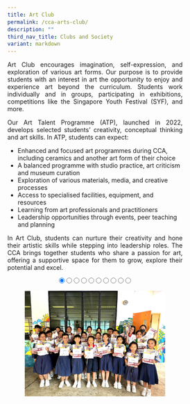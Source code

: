 ```yaml
---
title: Art Club
permalink: /cca-arts-club/
description: ""
third_nav_title: Clubs and Society
variant: markdown
---
```

<style>
* {
  margin: 0;
  padding: 0;
  box-sizing: border-box;
}

.slideshow-container {
  width: 100%;
  max-width: 700px;
  margin: auto;
  overflow: hidden;
  position: relative;
	text-align:center;
}

.slides {
  display: flex;
  transition: transform 0.5s ease; /* Smooth transition for sliding */
  width: 1000%; /* Adjust this to match the number of slides */
}

.slide {
  width: 10%; /* Each slide takes up 10% of the container (for 10 slides) */
  height: auto;
}

.slide img {
  width: 100%;
  height: auto;
  object-fit: cover;
  cursor: pointer; /* Make the images clickable */
}

/* Control the slide transition when the radio buttons are selected */
#slide1:checked ~ .slides {
  transform: translateX(0);
}

#slide2:checked ~ .slides {
  transform: translateX(-10%); /* Move to the second slide */
}

#slide3:checked ~ .slides {
  transform: translateX(-20%); /* Move to the third slide */
}

#slide4:checked ~ .slides {
  transform: translateX(-30%); /* Move to the fourth slide */
}

#slide5:checked ~ .slides {
  transform: translateX(-40%); /* Move to the fifth slide */
}

#slide6:checked ~ .slides {
  transform: translateX(-50%); /* Move to the sixth slide */
}

#slide7:checked ~ .slides {
transform: translateX(-60%); /* Move to the seventh slide */
}

#slide8:checked ~ .slides {
  transform: translateX(-70%); /* Move to the eighth slide */
}

#slide9:checked ~ .slides {
  transform: translateX(-80%); /* Move to the ninth slide */
}

#slide10:checked ~ .slides {
  transform: translateX(-90%); /* Move to the tenth slide */
}

/* Mobile Devices (up to 600px) */
@media (max-width: 600px) {
  .slide img {
    width: 100%;
    height: auto;
  }
}

/* Tablet devices (600px to 768px) */
@media (max-width: 768px) {
  .slide img {
    width: 100%;
    height: auto;
  }
}

/* Desktop devices (769px and above) */
@media (min-width: 769px) {
.slide img {
width: 80%;
height: auto;
}
}
</style>

<p style="text-align:justify">Art Club encourages imagination, self-expression, and exploration of various art forms. Our purpose is to provide students with an interest in art the opportunity to enjoy and experience art beyond the curriculum. Students work individually and in groups, participating in exhibitions, competitions like the Singapore Youth Festival (SYF), and more.</p>
<p style="text-align:justify">Our Art Talent Programme (ATP), launched in 2022, develops selected students’ creativity, conceptual thinking and art skills. In ATP, students can expect:<br>
</p><ul>
<li>Enhanced and focused art programmes during CCA, including ceramics and another art form of their choice</li>
<li>A balanced programme with studio practice, art criticism and museum curation</li>
<li>Exploration of various materials, media, and creative processes</li>
<li>Access to specialised facilities, equipment, and resources</li>
<li>Learning from art professionals and practitioners</li>
<li>Leadership opportunities through events, peer teaching and planning</li>
</ul><p></p>
<p style="text-align:justify">In Art Club, students can nurture their creativity and hone their artistic skills while stepping into leadership roles. The CCA brings together students who share a passion for art, offering a supportive space for them to grow, explore their potential and excel.</p>

<div class="slideshow-container">

<input checked="" id="slide1" name="slide" type="radio">
<input id="slide2" name="slide" type="radio">
<input id="slide3" name="slide" type="radio">
<input id="slide4" name="slide" type="radio">
<input id="slide5" name="slide" type="radio">
<input id="slide6" name="slide" type="radio">
<input id="slide7" name="slide" type="radio">
<input id="slide8" name="slide" type="radio">
<input id="slide9" name="slide" type="radio">
<input id="slide10" name="slide" type="radio">
<p></p>
<div class="slides">
<label class="slide" for="slide2">
<img alt="Image 1" src="/images/CCA%20Art%20Club/AC_01v.jpg">
</label>
<label class="slide" for="slide3">
<img alt="Image 2" src="/images/CCA%20Art%20Club/AC_02v.jpg">
</label>
<label class="slide" for="slide4">
<img alt="Image 3" src="/images/CCA%20Art%20Club/AC_03v.jpg">
</label>
<label class="slide" for="slide5">
<img alt="Image 4" src="/images/CCA%20Art%20Club/AC_04v.jpg">
</label>
<label class="slide" for="slide6">
<img alt="Image 5" src="/images/CCA%20Art%20Club/AC_05v.jpg">
</label>
<label class="slide" for="slide7">
<img alt="Image 6" src="/images/CCA%20Art%20Club/AC_06v.jpg">
</label>
<label class="slide" for="slide8">
<img alt="Image 7" src="/images/CCA%20Art%20Club/AC_07v.jpg">
</label>
<label class="slide" for="slide9">
<img alt="Image 8" src="/images/CCA%20Art%20Club/AC_08v.jpg">
</label>
<label class="slide" for="slide10">
<img alt="Image 9" src="/images/CCA%20Art%20Club/AC_09v.jpg">
</label>
<label class="slide" for="slide1">
<img alt="Image 10" src="/images/CCA%20Art%20Club/AC_10v.jpg">
</label>
</div>
</div>